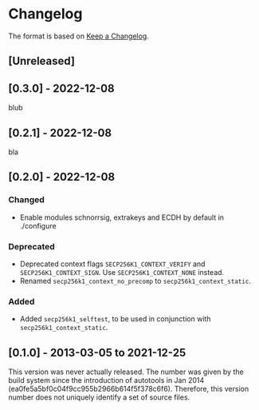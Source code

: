 # Changelog

The format is based on [Keep a Changelog](https://keepachangelog.com/en/1.0.0/).

## [Unreleased]

## [0.3.0] - 2022-12-08

blub

## [0.2.1] - 2022-12-08

bla

## [0.2.0] - 2022-12-08

### Changed
 - Enable modules schnorrsig, extrakeys and ECDH by default in ./configure

### Deprecated
 - Deprecated context flags `SECP256K1_CONTEXT_VERIFY` and `SECP256K1_CONTEXT_SIGN`. Use `SECP256K1_CONTEXT_NONE` instead.
 - Renamed `secp256k1_context_no_precomp` to `secp256k1_context_static`.

### Added
 - Added `secp256k1_selftest`, to be used in conjunction with `secp256k1_context_static`.

## [0.1.0] - 2013-03-05 to 2021-12-25

This version was never actually released.
The number was given by the build system since the introduction of autotools in Jan 2014 (ea0fe5a5bf0c04f9cc955b2966b614f5f378c6f6).
Therefore, this version number does not uniquely identify a set of source files.

